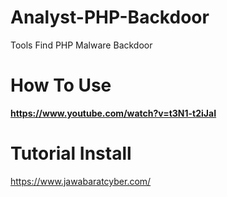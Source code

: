 # Analyst-PHP-Backdoor
Tools Find PHP Malware Backdoor
# How To Use
**https://www.youtube.com/watch?v=t3N1-t2iJaI**
# Tutorial Install
https://www.jawabaratcyber.com/
